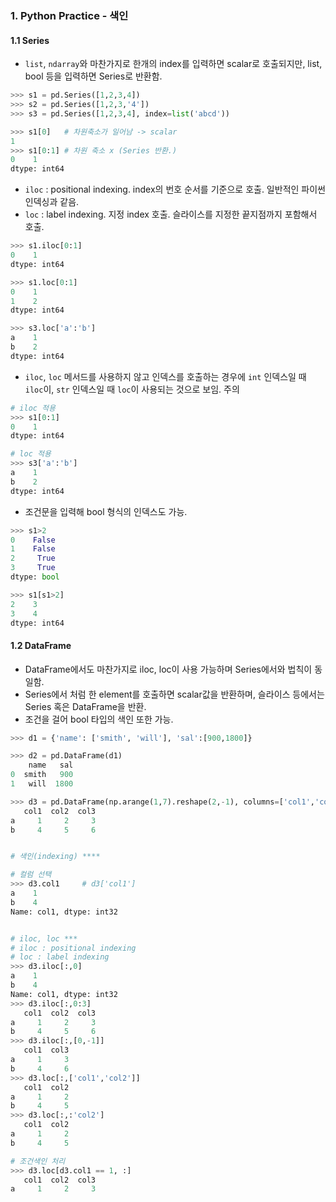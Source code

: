 ### 1. Python Practice - 색인



#### 1.1 Series

- `list`, `ndarray`와 마찬가지로 한개의 index를 입력하면 scalar로 호출되지만, list, bool 등을 입력하면 Series로 반환함.

```python
>>> s1 = pd.Series([1,2,3,4])
>>> s2 = pd.Series([1,2,3,'4'])
>>> s3 = pd.Series([1,2,3,4], index=list('abcd'))

>>> s1[0] 	# 차원축소가 일어남 -> scalar   
1 
>>> s1[0:1] # 차원 축소 x (Series 반환.)
0    1
dtype: int64
```



- `iloc` : positional indexing. index의 번호 순서를 기준으로 호출. 일반적인 파이썬 인덱싱과 같음.
- `loc`  : label indexing. 지정 index 호출. 슬라이스를 지정한 끝지점까지 포함해서 호출.

```python
>>> s1.iloc[0:1]
0    1
dtype: int64

>>> s1.loc[0:1]
0    1
1    2
dtype: int64

>>> s3.loc['a':'b']
a    1
b    2
dtype: int64
```
- `iloc`, `loc` 메서드를 사용하지 않고 인덱스를 호출하는 경우에 `int` 인덱스일 때 `iloc`이, `str` 인덱스일 때 `loc`이 사용되는 것으로 보임. 주의
```python
# iloc 적용
>>> s1[0:1]
0    1
dtype: int64

# loc 적용
>>> s3['a':'b']
a    1
b    2
dtype: int64
```

- 조건문을 입력해 bool 형식의 인덱스도 가능.

```python
>>> s1>2
0    False
1    False
2     True
3     True
dtype: bool

>>> s1[s1>2]
2    3
3    4
dtype: int64
```





#### 1.2 DataFrame

- DataFrame에서도 마찬가지로 iloc, loc이 사용 가능하며 Series에서와 법칙이 동일함.
- Series에서 처럼 한 element를 호출하면 scalar값을 반환하며, 슬라이스 등에서는 Series 혹은 DataFrame을 반환.
- 조건을 걸어 bool 타입의 색인 또한 가능.

```python
>>> d1 = {'name': ['smith', 'will'], 'sal':[900,1800]}

>>> d2 = pd.DataFrame(d1)
    name   sal
0  smith   900
1   will  1800

>>> d3 = pd.DataFrame(np.arange(1,7).reshape(2,-1), columns=['col1','col2','col3'], index=['a','b'])
   col1  col2  col3
a     1     2     3
b     4     5     6


# 색인(indexing) ****

# 컬럼 선택
>>> d3.col1     # d3['col1']
a    1
b    4
Name: col1, dtype: int32


# iloc, loc ***
# iloc : positional indexing
# loc : label indexing
>>> d3.iloc[:,0]
a    1
b    4
Name: col1, dtype: int32
>>> d3.iloc[:,0:3]
   col1  col2  col3
a     1     2     3
b     4     5     6
>>> d3.iloc[:,[0,-1]]
   col1  col3
a     1     3
b     4     6
>>> d3.loc[:,['col1','col2']]
   col1  col2
a     1     2
b     4     5
>>> d3.loc[:,:'col2']
   col1  col2
a     1     2
b     4     5

# 조건색인 처리
>>> d3.loc[d3.col1 == 1, :]
   col1  col2  col3
a     1     2     3

```

